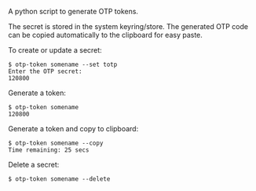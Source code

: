 A python script to generate OTP tokens.

The secret is stored in the system keyring/store. The generated OTP code can be copied
automatically to the clipboard for easy paste.

To create or update a secret:

```shell
$ otp-token somename --set totp
Enter the OTP secret:
120800
```

Generate a token:

```shell
$ otp-token somename
120800
```

Generate a token and copy to clipboard:

```shell
$ otp-token somename --copy
Time remaining: 25 secs
```

Delete a secret:

```shell
$ otp-token somename --delete
```
